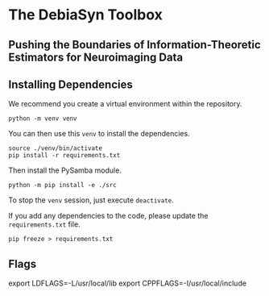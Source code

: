 # The DebiaSyn Toolbox

Pushing the Boundaries of Information-Theoretic Estimators for Neuroimaging Data
---

## Installing Dependencies

We recommend you create a virtual environment within the repository.

```
python -m venv venv
```

You can then use this `venv` to install the dependencies.

```
source ./venv/bin/activate
pip install -r requirements.txt
```

Then install the PySamba module.

```
python -m pip install -e ./src
```

To stop the `venv` session, just execute `deactivate`.

If you add any dependencies to the code, please update the `requirements.txt` file.

```
pip freeze > requirements.txt
```

## Flags

export LDFLAGS=-L/usr/local/lib
export CPPFLAGS=-I/usr/local/include

